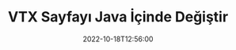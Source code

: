 ---
############################# Static ############################
layout: "auto-gen-merger"
date: 2022-10-18T12:56:00
draft: false
otherformats: mhtml odp ods odt one otp ott pdf pps ppsx ppt pptx rtf tex vdx vsdm

############################# Head ############################
head_title: "VTX Sayfalarını Java İçinde Değiştirin ve Değiştirin"
head_description: "Belge birleştirme API'sini kullanarak Java içindeki bir VTX dosyasındaki iki sayfanın pozisyonlarını değiştirin ve değiştirin."

############################# Header ############################
title: "VTX Sayfayı Java İçinde Değiştir"
description: "VTX Sayfalarını birkaç satır Java koduyla değiştirin."
bg_image: "https://cms.admin.containerize.com/templates/aspose/App_Themes/V3/images/bg/header1.png"
bg_overlay: false
button:
    enable: true
    icon: "fas fa-arrow-down"
    label: "Ücretsiz deneme sürümünü indirin"
    link: "https://downloads.groupdocs.com/merger/java"

############################# SubMenu ############################
submenu:
    enable: true

    left:
        img_alt: "GroupDocs.Merger for Java"
        image: "https://cms.admin.containerize.com/templates/groupdocs/images/product-logos/90x90-noborder/groupdocs-merger-java.png"
        product: "GroupDocs.Merger"
        platform: "Java"

    middle:
        button:

            # button loop
            - link: "https://apireference.groupdocs.com/merger/java"
              text: "API Referansı"

            # button loop
            - link: "https://github.com/groupdocs-merger"
              text: "Kod Örnekleri"

            # button loop
            - link: "https://products.groupdocs.app/merger/family"
              text: "Canlı Demolar"

            # button loop
            - link: "https://purchase.groupdocs.com/pricing/merger/java"
              text: "fiyatlandırma"

    right:
        link_download: "https://downloads.groupdocs.com/merger"
        link_learn: "https://docs.groupdocs.com/merger/java"
        link_buy: "https://purchase.groupdocs.com"

############################# About ############################
about:
    enable: true
    title: "GroupDocs.Merger for Java API'si hakkında"
    content: |
        [GroupDocs.Merger for Java](/tr/merger/java/), PDF, Microsoft Office (Word, Excel, PowerPoint) dahil olmak üzere çok çeşitli belge formatlarını güvenli bir şekilde birleştirme ve ayırma için basit bir çözüm sunar , OneNote), OpenDocument, HTML, resimler ve diğer birçok Java uygulamasında. Kodun yalnızca birkaç satırını ekleyerek, belgelerdeki sayfaların yönünü taşıma, kaldırma, döndürme, değiştirme, çıkarma veya değiştirme gibi çeşitli belge işlemlerini gerçekleştirin. Belgeleri birleştirme API'si, sayfadaki belge yapısını, biçimlendirmeyi ve içeriği analiz etmek için belge sayfalarının görüntü olarak önizlemesini de destekler.
        
        GroupDocs.Merger API, dosya sayfası değiştirme özelliklerine ihtiyaç duyan kurumsal çözümler için doğru bir seçimdir. Bu API'ler, J2SE 7.0 (1.7), J2SE 8.0 (1.8), Java 10 dahil olmak üzere tüm büyük işletim sistemlerinde ve platformlarda iyi bir şekilde desteklenir.

############################# Steps ############################
steps:
    enable: true
    title_left: "Java içindeki VTX Dosya Sayfalarını Değiştirin"
    content_left: |
        [GroupDocs.Merger for Java](/tr/merger/java}/), Java geliştiricilerinin birkaç kolay adımı uygulayarak bir VTX dosyası içinde sayfaları değiştirmesini kolaylaştırır .
        
        * Değiştirilecek sayfa numaralarını belirtmek için **SwapOptions**'ı başlatın.
        * Yeni **Birleşme** örneği oluşturun ve kaynak belge yolunu yapıcı parametresi olarak iletin.
        * **swapPages**'i arayın ve **SwapOptions** nesnesini iletin.
        * **kaydet**'i arayın ve sonuçtaki belgeyi kaydetmek için dosya yolunu belirtin.

    title_right: "sistem gereksinimleri"
    content_right: |
        GroupDocs.Merger for Java API'leri, tüm büyük platformlarda ve işletim sistemlerinde desteklenir. Aşağıdaki kodu çalıştırmadan önce lütfen aşağıdaki ön koşulların sisteminizde kurulu olduğundan emin olun.

        * İşletim Sistemleri: Microsoft Windows, Linux, MacOS
        * Geliştirme Ortamları: NetBeans, IntelliJ IDEA, Eclipse
        * çerçeveler: J2SE 7.0 (1.7), J2SE 8.0 (1.8), Java 10
        * GroupDocs.Merger for Java ürününün en son sürümünü [Maven](https://repository.groupdocs.com/webapp/#/artifacts/browse/tree/General/repo/com/groupdocs/groupdocs-merger) adresinden indirin
         
    code: |
     {{% merger/additional-styles %}}
     {{< merger/code-merger title="Java örnek kodunu kullanarak VTX dosya sayfaları nasıl değiştirilir?">}}

        ```java    
        // GroupDocs.Merger API'sini kullanarak VTX dosya sayfalarını değiştirin
        int pageNumber1 = 6;
        int pageNumber2 = 1;

        // Değiştirilecek sayfa numaralarını belirtmek için SwapOptions sınıfını başlatın
        SwapOptions swapOptions = new SwapOptions(pageNumber2, pageNumber1);

        // Giriş VTX belgesiyle Birleşmeyi Örneklendir
        Merger merger = new Merger("input.vtx");

        // SwapPages yöntemini çağırın ve SwapOptions nesnesini ona iletin
        merger.swapPages(swapOptions);
    
        // Çıktı belgesini kaydetmek için Kaydet yöntemini çağırın ve istenen dosya yolunu iletin
        merger.save("output.vtx");
        ```
     {{< /merger/code-merger >}}

############################# Demos ############################
demos:
    enable: true
    title: "Canlı Demolar - VTX Dosya Sayfalarını Çevrimiçi Değiştirin"
    content: |
       [GroupDocs.Merger Live Demos](https://products.groupdocs.app/splitter/swap-pages/vtx) web sitesini ziyaret ederek VTX dosya sayfalarını hemen değiştirin.
       Canlı demo aşağıdaki avantajlara sahiptir.
        
############################# About Formats ############################
about_formats:
    enable: true

############################# More Formats ############################
more_formats:
    enable: true
    title: "Diğer Dosya Biçimlerinin Sayfalarını Değiştirin"
    content: |
        Java, dosya biçimleri ve resimler için birleştirme ve bölme API'sini belgeler. Aşağıda belirtildiği gibi popüler dosya biçimlerinden bazılarını değiştirin.

############################# Back to top ###############################
back_to_top:
    enable: true
---